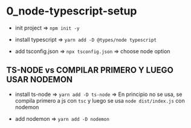 # 0_node-typescript-setup

* init project => `npm init -y`

* install typescript => `yarn add -D @types/node typescript`

* add tsconfig.json => `npx tsconfig.json` => choose node option

## TS-NODE vs COMPILAR PRIMERO Y LUEGO USAR NODEMON

* install ts-node => `yarn add -D ts-node` => En principio no se usa, se compila primero a js con `tsc` y luego se usa `node dist/index.js` con nodemon

* add nodemon => `yarn add -D nodemon`
